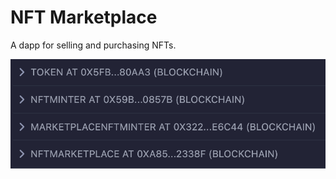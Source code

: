# NFT Marketplace

A dapp for selling and purchasing NFTs.

![nft_marketplace_dapp](media/nft_marketplace_dapp.png)

